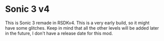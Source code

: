 # Sonic 3 v4
This is Sonic 3 remade in RSDKv4. This is a very early build, so it might have some glitches.
Keep in mind that all the other levels will be added later in the future, I don't have a release date for this mod.

